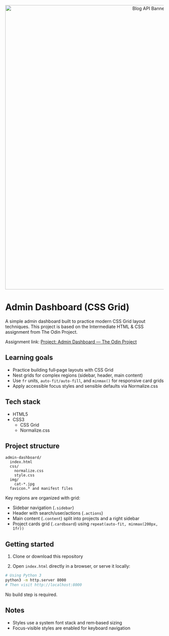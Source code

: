 <p align="center">
  <img src="https://i.postimg.cc/FF8St1kV/Chat-GPT-Image-Aug-13-2025-02-52-24-AM.png" alt="Blog API Banner" width="900" />
</p>

# Admin Dashboard (CSS Grid)

A simple admin dashboard built to practice modern CSS Grid layout techniques.
This project is based on the Intermediate HTML & CSS assignment from The Odin
Project.

Assignment link:
[Project: Admin Dashboard — The Odin Project](https://www.theodinproject.com/lessons/node-path-intermediate-html-and-css-admin-dashboard)

## Learning goals

- Practice building full‑page layouts with CSS Grid
- Nest grids for complex regions (sidebar, header, main content)
- Use `fr` units, `auto-fit/auto-fill`, and `minmax()` for responsive card grids
- Apply accessible focus styles and sensible defaults via Normalize.css

## Tech stack

- HTML5
- CSS3
  - CSS Grid
  - Normalize.css

## Project structure

```
admin-dashboard/
  index.html
  css/
    normalize.css
    style.css
  img/
    cat-*.jpg
  favicon.* and manifest files
```

Key regions are organized with grid:

- Sidebar navigation (`.sidebar`)
- Header with search/user/actions (`.actions`)
- Main content (`.content`) split into projects and a right sidebar
- Project cards grid (`.cardboard`) using `repeat(auto-fit, minmax(200px, 1fr))`

## Getting started

1. Clone or download this repository

2. Open `index.html` directly in a browser, or serve it locally:

```bash
# Using Python 3
python3 -m http.server 8000
# Then visit http://localhost:8000
```

No build step is required.

## Notes

- Styles use a system font stack and rem‑based sizing
- Focus-visible styles are enabled for keyboard navigation

